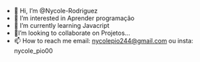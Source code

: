 - 👋 Hi, I’m @Nycole-Rodriguez
- 👀 I’m interested in Aprender programação
- 🌱 I’m currently learning Javacript
- 💞I’m looking to collaborate on Projetos...
- 📫 How to reach me email: nycolepio244@gmail.com ou insta: nycole_pio00


<!---
Nycole-Rodriguez/Nycole-Rodriguez is a ✨ special ✨ repository because its `README.md` (this file) appears on your GitHub profile.
You can click the Preview link to take a look at your changes.
--->
